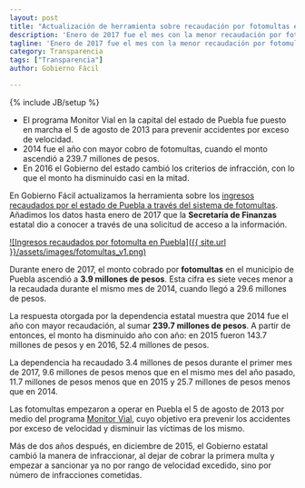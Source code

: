 ```yaml
---
layout: post
title: "Actualización de herramienta sobre recaudación por fotomultas en Puebla"
description: 'Enero de 2017 fue el mes con la menor recaudación por fotomultas en Puebla desde 2014.'
tagline: 'Enero de 2017 fue el mes con la menor recaudación por fotomultas en Puebla desde 2014.'
category: Transparencia
tags: ["Transparencia"]
author: Gobierno Fácil

---
```

{% include JB/setup %}

+ El programa Monitor Vial en la capital del estado de Puebla fue puesto en marcha el 5 de agosto de 2013 para prevenir accidentes por exceso de velocidad.
+ 2014 fue el año con mayor cobro de fotomultas, cuando el monto ascendió a 239.7 millones de pesos.
+ En 2016 el Gobierno del estado cambió los criterios de infracción, con lo que el monto ha disminuido casi en la mitad.

En Gobierno Fácil actualizamos la herramienta sobre los [ingresos recaudados por el estado de Puebla a través del sistema de fotomultas](https://gobiernofacil.com/herramientas/ingresos-por-fotomulta-puebla). Añadimos los datos hasta enero de 2017 que la **Secretaría de Finanzas** estatal dio a conocer a través de una solicitud de acceso a la información.

[![Ingresos recaudados por fotomulta en Puebla]({{ site.url }}/assets/images/fotomultas_v1.png)](https://gobiernofacil.com/herramientas/ingresos-por-fotomulta-puebla)

Durante enero de 2017, el monto cobrado por **fotomultas** en el municipio de Puebla ascendió a **3.9 millones de pesos**. Esta cifra es siete veces menor a la recaudada durante el mismo mes de 2014, cuando llegó a 29.6 millones de pesos.

La respuesta otorgada por la dependencia estatal muestra que 2014 fue el año con mayor recaudación, al sumar **239.7 millones de pesos**. A partir de entonces, el monto ha disminuido año con año: en 2015 fueron 143.7 millones de pesos y en 2016, 52.4 millones de pesos.

La dependencia ha recaudado 3.4 millones de pesos durante el primer mes de 2017, 9.6 millones de pesos menos que en el mismo mes del año pasado, 11.7 millones de pesos menos que en 2015 y 25.7 millones de pesos menos que en 2014.

Las fotomultas empezaron a operar en Puebla el 5 de agosto de 2013 por medio del programa [Monitor Vial](http://monitorvial.puebla.gob.mx), cuyo objetivo era prevenir los accidentes por exceso de velocidad y disminuir las víctimas de los mismo.

Más de dos años después, en diciembre de 2015, el Gobierno estatal cambió la manera de infraccionar, al dejar de cobrar la primera multa y empezar a sancionar ya no por rango de velocidad excedido, sino por número de infracciones cometidas.